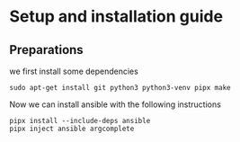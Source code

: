 # Setup and installation guide

## Preparations
we first install some dependencies
```shell
sudo apt-get install git python3 python3-venv pipx make
```
Now we can install ansible with the following instructions
```shell
pipx install --include-deps ansible
pipx inject ansible argcomplete
```
